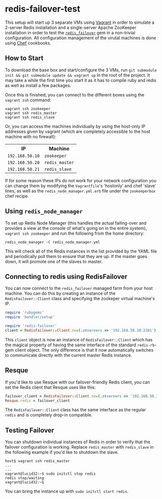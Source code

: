 redis-failover-test
===================

This setup will start up 3 separate VMs using [Vagrant](http://vagrantup.com/) in order to simulate a 2-server Redis installation and a single-server Apache ZooKeeper installation in order to test the [`redis_failover`](https://github.com/ryanlecompte/redis_failover) gem in a non-trivial configuration. All configuration management of the virutal machines is done using [Chef](http://www.opscode.com/chef/) cookbooks.

How to Start
------------

To download the base box and start/configure the 3 VMs, run `git submodule init && git submodule update && vagrant up` in the root of the project. It may take a while the first time you start it as it has to compile ruby and redis as well as install a few packages.

Once this is finished, you can connect to the different boxes using the `vagrant ssh` command:

    vagrant ssh zookeeper
    vagrant ssh redis_master
    vagrant ssh redis_slave

Or, you can access the machines individually by using the host-only IP addresses given by vagrant (which are completely accessible to the host machine with no firewall):

<table>
  <tr>
    <th>IP</th><th>Machine</th>
  </tr>
  <tr>
    <td><code>192.168.50.10</code></td><td><code>zookeeper</code></td>
  </tr>
  <tr>
    <td><code>192.168.50.20</code></td><td><code>redis_master</code></td>
  </tr>
    <tr>
    <td><code>192.168.50.21</code></td><td><code>redis_slave</code></td>
  </tr>
</table>

If for some reason these IPs do not work for your network configuration you can change them by modifying the `Vagrantfile`'s 'hostonly' and chef 'slave' lines, as well as the `redis_node_manager.yml.erb` file under the `zookeeperbox` chef recipe.

Using `redis_node_manager`
--------------------------
To set up Redis Node Manager (this handles the actual failing-over and provides a view at the console of what's going on in the entire system), `vagrant ssh zookeeper` and run the following from the home directory:

    redis_node_manager -C redis_node_manager.yml

This will check all of the Redis instances in the list provided by the YAML file and periodically poll them to ensure that they are up. If the master goes down, it will promote one of the slaves to master.

Connecting to redis using RedisFailover
---------------------------------------
You can now connect to the `redis_failover` managed farm from your host machine. You can do this by creating an instance of the `RedisFailover::Client` class and specifying the zookeper virtual machine's IP.

```ruby
require 'rubygems'
require 'bundler/setup'

require 'redis-failover'
client = RedisFailover::Client.new(:zkservers => '192.168.50.10:2181')
```
This `client` object is now an instance of `RedisFailover::Client` which has the magical property of having the same interface of the standard `redis-rb`-gem client object. The only difference is that it now automatically switches to communicate directly with the current master Redis instance. 

Resque
------
If you'd like to use Resque with our failover-friendly Redis client, you can set the Redis client that Resque uses like this:

```ruby
failover_client = RedisFailover::Client.new(:zkservers => '192.168.50.10:2181')
Resque.redis = failover_client
```

The `RedisFailover::Client` class has the same interface as the regular `redis` and is completely drop-in compatible. 

Testing Failover
----------------
You can shutdown individual instances of Redis in order to verify that the failover configuration is working. Replace `redis_master` with `redis_slave` in the following example if you'd like to shutdown the slave.

    host$ vagrant ssh redis_master
    ...
    ...
    vagrant@lucid32:~$ sudo initctl stop redis
    redis stop/waiting
    vagrant@lucid32:~$ 

You can bring the instance up with `sudo initctl start redis`.

